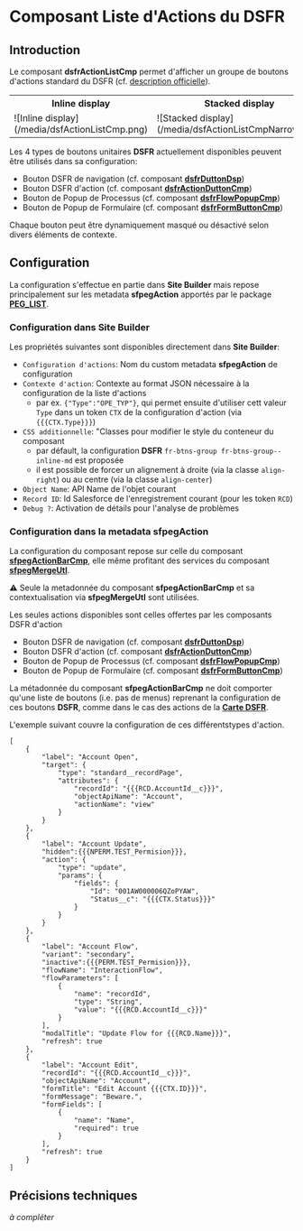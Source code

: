 # Composant Liste d'Actions du **DSFR**

## Introduction

Le composant **dsfrActionListCmp** permet d'afficher un groupe de boutons d'actions standard du DSFR (cf. [description officielle](https://www.systeme-de-design.gouv.fr/elements-d-interface/composants/groupe-de-boutons)).

<table width="100%">
<tr><th>Inline display</th><th>Stacked display</th></tr>
<tr><td>![Inline display](/media/dsfActionListCmp.png)</td><td>![Stacked display](/media/dsfActionListCmpNarrow.png)</td></tr>
</table>

Les 4 types de boutons unitaires **DSFR** actuellement disponibles peuvent être utilisés dans sa configuration:
* Bouton DSFR de navigation (cf. composant **[dsfrDuttonDsp](/help/dsfrDuttonDsp.md)**)
* Bouton DSFR d'action (cf. composant **[dsfrActionDuttonCmp](/help/dsfrActionDuttonCmp.md)**)
* Bouton de Popup de Processus (cf. composant **[dsfrFlowPopupCmp](/help/dsfrFlowPopupCmp.md)**)
* Bouton de Popup de Formulaire (cf. composant **[dsfrFormButtonCmp](/help/dsfrFormButtonCmp.md)**)

Chaque bouton peut être dynamiquement masqué ou désactivé selon divers éléments de contexte.


## Configuration

La configuration s'effectue en partie dans **Site Builder** mais repose principalement sur les metadata
**sfpegAction** apportés par le package **[PEG_LIST](https://github.com/pegros/PEG_LIST)**.

### Configuration dans **Site Builder**

Les propriétés suivantes sont disponibles directement dans **Site Builder**:
* `Configuration d'actions`: Nom du custom metadata **sfpegAction** de configuration
* `Contexte d'action`: Contexte au format JSON nécessaire à la configuration de la liste d'actions
    * par ex. `{"Type":"OPE_TYP"}`, qui permet ensuite d'utiliser cett valeur `Type` dans un token `CTX`
    de la configuration d'action (via `{{{CTX.Type}}}`)
* `CSS additionnelle`: "Classes pour modifier le style du conteneur du composant
    * par défault, la configuration **DSFR** `fr-btns-group fr-btns-group--inline-md` est proposée
    * il est possible de forcer un alignement à droite (via la classe `align-right`) ou au centre (via la classe `align-center`)
* `Object Name`: API Name de l'objet courant
* `Record ID`: Id Salesforce de l'enregistrement courant (pour les token `RCD`)
* `Debug ?`: Activation de détails pour l'analyse de problèmes


### Configuration dans la metadata **sfpegAction**

La configuration du composant repose sur celle du composant **[sfpegActionBarCmp](https://github.com/pegros/PEG_LIST/blob/master/help/sfpegActionBarCmp.md)**,
elle même profitant des services du composant **[sfpegMergeUtl](https://github.com/pegros/PEG_LIST/blob/master/help/sfpegMergeUtl.md)**.

⚠️ Seule la metadonnée du composant **sfpegActionBarCmp** et sa contextualisation via **sfpegMergeUtl** sont utilisées.

Les seules actions disponibles sont celles offertes par les composants DSFR d'action
* Bouton DSFR de navigation (cf. composant **[dsfrDuttonDsp](/help/dsfrDuttonDsp.md)**)
* Bouton DSFR d'action (cf. composant **[dsfrActionDuttonCmp](/help/dsfrActionDuttonCmp.md)**)
* Bouton de Popup de Processus (cf. composant **[dsfrFlowPopupCmp](/help/dsfrFlowPopupCmp.md)**)
* Bouton de Popup de Formulaire (cf. composant **[dsfrFormButtonCmp](/help/dsfrFormButtonCmp.md)**)

La métadonnée du composant **sfpegActionBarCmp** ne doit comporter qu'une liste de boutons (i.e. pas de menus) reprenant la configuration
de ces boutons **DSFR**, comme dans le cas des actions de la **[Carte DSFR](https://github.com/pegros/DSFR_LWR/blob/master/help/dsfrCardCmp.md)**.

L'exemple suivant couvre la configuration de ces différentstypes d'action.
```
[
    {
        "label": "Account Open",
        "target": {
            "type": "standard__recordPage",
            "attributes": {
                "recordId": "{{{RCD.AccountId__c}}}",
                "objectApiName": "Account",
                "actionName": "view"
            }
        }
    },
    {
        "label": "Account Update",
        "hidden":{{{NPERM.TEST_Permision}}},
        "action": {
            "type": "update",
            "params": {
                "fields": {
                    "Id": "001AW000006QZoPYAW",
                    "Status__c": "{{{CTX.Status}}}"
                }
            }
        }
    },
    {
        "label": "Account Flow",
        "variant": "secondary",
        "inactive":{{{PERM.TEST_Permision}}},
        "flowName": "InteractionFlow",
        "flowParameters": [
            {
                "name": "recordId",
                "type": "String",
                "value": "{{{RCD.AccountId__c}}}"
            }
        ],
        "modalTitle": "Update Flow for {{{RCD.Name}}}",
        "refresh": true
    },
    {
        "label": "Account Edit",
        "recordId": "{{{RCD.AccountId__c}}}",
        "objectApiName": "Account",
        "formTitle": "Edit Account {{{CTX.ID}}}",
        "formMessage": "Beware.",
        "formFields": [
            {
                "name": "Name",
                "required": true
            }
        ],
        "refresh": true
    }
]
```

## Précisions techniques
_à compléter_





